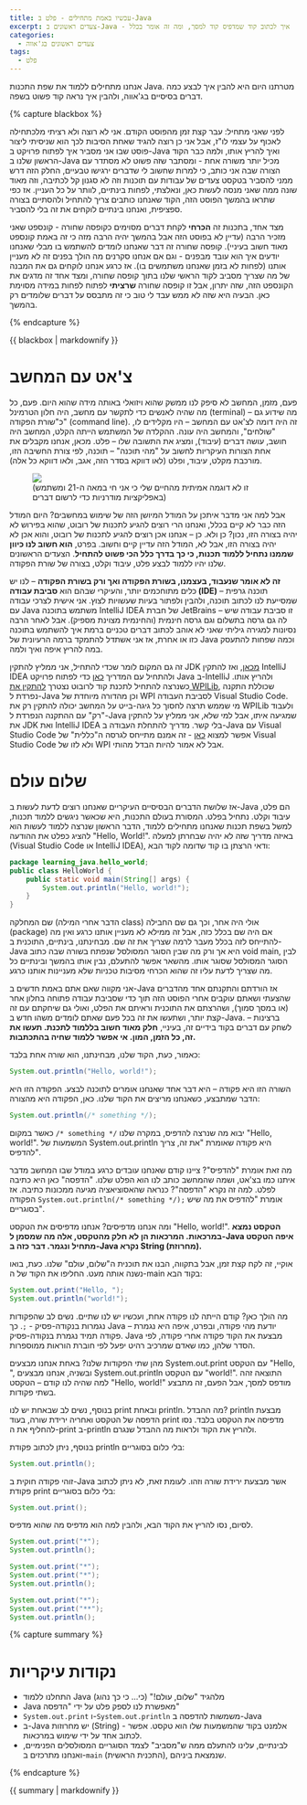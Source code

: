 ```yaml
---
title: עכשיו באמת מתחילים - פלט ב-Java
excerpt: צעדים ראשונים ב-Java - איך לכתוב קוד שמדפיס קוד למסך, ומה זה אומר בכלל
categories:
  - צעדים ראשונים בג'אווה
tags:
  - פלט
---
```




אנחנו מתחילים ללמוד את שפת התכנות Java. מטרתנו היום היא להבין איך לבצע כמה דברים בסיסיים בג'אווה, ולהבין איך נראה קוד פשוט בשפה. 

{% capture blackbox %}

לפני שאני מתחיל: עבר קצת זמן מהפוסט הקודם. אני לא רוצה ולא רציתי מלכתחילה לאכוף על עצמי לו"ז, אבל אני כן רוצה להגיד שאחת הסיבות לכך הוא שניסיתי ליצור פוסט שבו אני מסביר איך לפתוח פרויקט ב-Java ואיך להריץ אותו, ולמה כבר הקוד הראשון שלנו ב-Java מכיל יותר משורה אחת - ומסתבר שזה פשוט לא מסתדר עם הצורה שבה אני כותב, כי למרות שחשוב לי שדברים ירגישו טבעיים, החלק הזה דרש ממני להסביר בטקסט צעדים של עבודות עם תוכנות וזה לא סגנון קל לכתיבה, וזה מאוד שונה ממה שאני מנסה לעשות כאן, ונאלצתי, לפחות בינתיים, לוותר על כל העניין. אז כפי שתראו בהמשך הפוסט הזה, הקוד שאנחנו כותבים צריך להתחיל ולהסתיים בצורה ספציפית, ואנחנו בינתיים לוקחים את זה בלי להסביר.

מצד אחד, בתכנות זה **הכרחי** לקחת דברים מסוימים כקופסה שחורה - קונספט שאני מזכיר הרבה (עדיין לא בפוסט הזה אבל בהמשך יהיה הרבה מזה כי זה באמת קונספט מאוד חשוב בעיניי). קופסה שחורה זה דבר שאנחנו לומדים להשתמש בו מבלי שאנחנו יודעים איך הוא עובד מבפנים - וגם אם אנחנו סקרנים מה הולך בפנים זה לא מעניין אותנו (לפחות לא בזמן שאנחנו משתמשים בו). אז כרגע אנחנו לוקחים גם את המבנה של מה שצריך מסביב לקוד הראשי שלנו בתוך קופסה שחורה, ומצד אחד זה מדגים את הקונספט הזה, שזה יתרון, אבל זו קופסה שחורה **שרציתי** לפתוח לפחות במידה מסוימת כאן. הבעיה היא שזה לא ממש עבד לי טוב כי זה מתבסס על דברים שלומדים רק בהמשך.


{% endcapture %}

<div class="notice">{{ blackbox | markdownify }}</div>


# צ'אט עם המחשב

פעם, מזמן, המחשב לא סיפק לנו ממשק שהוא ויזואלי באותה מידה שהוא היום. פעם, כל מה שהיה לאנשים כדי לתקשר עם מחשב, היה חלון הטרמינל (terminal) – מה שידוע גם כ"שורת הפקודה"  (command line). זה היה דומה לצ'אט עם המחשב – היו מקלידים לו, "שולחים", והמחשב היה עונה. ההקלדה של המשתמש הייתה הקלט, המחשב היה חושב, עושה דברים (עיבוד), ומציג את התשובה שלו – פלט. מכאן, אנחנו מקבלים את אחת הצורות העיקריות לחשוב על "מהי תוכנה" – תוכנה, לפי צורת החשיבה הזו, מורכבת מקלט, עיבוד, ופלט (לאו דווקא בסדר הזה, אגב, ולאו דווקא כל אלה).

<figure class="image">
  <img src="{{ site.url }}{{ site.baseurl }}/assets/images/posts/output/terminal.png">
  <figcaption>(זו לא דוגמה אמיתית מהחיים שלי כי אני חי במאה ה-21 ומשתמש באפליקציות מודרניות כדי לרשום דברים)</figcaption>
</figure>

אבל למה אני מדבר איתכן על המודל המיושן הזה של שימוש במחשבים? היום המודל הזה כבר לא קיים בכלל, ואנחנו הרי רוצים להגיע לתכנות של רובוט, שהוא בפירוש לא יהיה בצורה הזו, נכון? כן ולא. כן – אנחנו אכן רוצים להגיע לתכנות של רובוט, והוא אכן לא יהיה בצורה הזו, אבל לא, המודל הזה עדיין קיים וחשוב. בפרט, **הוא חשוב לנו כיוון שממנו נתחיל ללמוד תכנות, כי כך בדרך כלל הכי פשוט להתחיל**. הצעדים הראשונים שלנו יהיו ללמוד לבצע פלט, עיבוד וקלט, בצורה של שורת הפקודה.

**זה לא אומר שנעבוד, בעצמנו, בשורת הפקודה ואך ורק בשורת הפקודה** – לנו יש כלים מתוחכמים יותר, והעיקרי שבהם הוא **סביבת עבודה (IDE)** – תוכנה גרפית שמסייעת לנו לכתוב תוכנה, ולהבין ולפתור בעיות שעשויות לצוץ. אני אישית לצרכי עבודה עם Java משתמש בתוכנה IntelliJ IDEA של חברת JetBrains – זו סביבת עבודה שיש לה גם גרסה בתשלום וגם גרסה חינמית (והחינמית מצוינת מספיק). אבל לאחר הרבה נסיונות למגירה גיליתי שאני לא אוהב לכתוב דברים טכניים ברמת איך להשתמש בתוכנה כזו או אחרת, אז אני אשתדל להתמקד ברמה הרעיונית של Java וכמה שפחות להתעסק במה להריץ איפה ואיך ולמה.

זה גם המקום לומר שכדי להתחיל, אני ממליץ להתקין JDK [מכאן](https://www.oracle.com/il-en/java/technologies/downloads/), ואז להתקין IntelliJ IDEA ולהתחיל עם המדריך [כאן](https://www.javatpoint.com/intellij-idea-first-java-program) כדי לפתוח פרויקט Java ב-IntelliJ ולהריץ אותו. כשנרצה להתחיל לתכנת קוד לרובוט נצטרך [להתקין את WPILib](https://docs.wpilib.org/en/stable/docs/zero-to-robot/step-2/wpilib-setup.html), שכוללת התקנה נפרדת ל-Java וכן מהדורה מיוחדת של WPI לסביבת העבודה Visual Studio Code. מי שממש תרצה לחסוך כל גיגה-בייט על המחשב יכולה להתקין רק את WPILib ולעבוד "רק" עם ההתקנה הנפרדת ל-Java שמגיעה איתו, אבל למי שלא, אני ממליץ על להתקין את JDK ואת IntelliJ IDEA בלי קשר. מדריך להתחלת העבודה ב-Java עם Visual Studio Code אפשר למצוא [כאן](https://code.visualstudio.com/docs/java/java-tutorial) - זה אמנם מתייחס לגרסה ה"כללית" של Visual Studio Code ולא לזו של WPI אבל לא אמור להיות הבדל מהותי.

# שלום עולם

אז שלושת הדברים הבסיסיים העיקריים שאנחנו רוצים לדעת לעשות ב-Java הם פלט, עיבוד וקלט. נתחיל בפלט. המסורת בעולם התכנות, היא שכאשר ניגשים ללמוד תכנות, למשל בשפת תכנות שאנחנו מתחילים ללמוד, הדבר הראשון שנרצה ללמוד לעשות הוא להציג כפלט את ההודעה "Hello, World!". באיזה מדריך שזה לא יהיה שבחרתן למעלה (Visual Studio Code או IntelliJ IDEA), ודאי הרצתן בו קוד שדומה לקוד הבא:

```java
package learning_java.hello_world; 
public class HelloWorld {
    public static void main(String[] args) { 
        System.out.println("Hello, world!");
    }
}
```

שם המחלקה (הדבר אחרי המילה class) אולי היה אחר, וכך גם שם החבילה (package) אם היה שם בכלל כזה, אבל זה ממילא לא מעניין אותנו כרגע ואין מה להתייחס לזה בכלל מעבר לרמה שצריך את זה שם. מבחינתנו, בינתיים, התוכנית ב-Java היא אך ורק מה שבין הסוגר המסולסל שנפתח בשורה שבה כתוב void main, לבין הסוגר המסולסל שסוגר אותו. מהשאר אפשר להתעלם, נבין אותו בהמשך ובינתיים כל מה שצריך לדעת עליו זה שהוא הכרחי מסיבות טכניות שלא מעניינות אותנו כרגע.

אני מקווה שאם אתם באמת חדשים ב-Java אז הורדתם והתקנתם אחד מהדברים שהצעתי ושאתם עוקבים אחרי הפוסט הזה תוך כדי שסביבת עבודה פתוחה בחלון אחר (או במסך סמוך), ושהרצתם את התוכנית וראיתם את הפלט, ואולי גם שיחקתם עם זה קצת יותר, ושתעשו את זה בכל פעם שאתם לומדים משהו חדש ב-Java. ברצינות – לשחק עם דברים בקוד בידיים זה, בעיניי, **חלק מאוד חשוב בללמוד לתכנת. תעשו את זה, כל הזמן, המון. אי אפשר ללמוד שחיה בהתכתבות.**

כאמור, כעת, הקוד שלנו, מבחינתנו, הוא שורה אחת בלבד:

```java
System.out.println("Hello, world!");
```

השורה הזו היא פקודה – היא דבר אחד שאנחנו אומרים לתוכנה לבצע. הפקודה הזו היא הדבר שמתבצע, כשאנחנו מריצים את הקוד שלנו. כאן, הפקודה היא מהצורה:

```java
System.out.println(/* something */);
```

כאשר במקום `/* something */` יבוא מה שנרצה להדפיס, במקרה שלנו "Hello, world!". המשמעות של System.out.println היא פקודה שאומרת "את זה, צריך להדפיס".

מה זאת אומרת "להדפיס"? ציינו קודם שאנחנו עובדים כרגע במודל שבו המחשב מדבר איתנו כמו בצ'אט, ושמה שהמחשב כותב לנו הוא הפלט שלנו. "הדפסה" כאן היא כתיבה לפלט. למה זה נקרא "הדפסה"? כנראה שהאסוציאציה מגיעה ממכונות כתיבה. אז הפקודה `System.out.println(/* something */);` אומרת "להדפיס את מה שיש בסוגריים".

ומה אנחנו מדפיסים? אנחנו מדפיסים את הטקסט "Hello, world!". **הטקסט נמצא במרכאות. המרכאות הן לא חלק מהטקסט, אלה מה שמסמן ל-Java איפה הטקסט מתחיל ונגמר. דבר כזה ב-Java נקרא String (מחרוזת).**

אוקיי, זה לקח קצת זמן, אבל בתקווה, הבנו את תוכנית ה"שלום, עולם" שלנו. כעת, בואו נשנה אותה מעט. החליפו את הקוד של ה-main בקוד הבא:

```java
System.out.print("Hello, ");
System.out.println("world!");
```

מה הולך כאן? קודם הייתה לנו פקודה אחת, ועכשיו יש לנו שתיים. נשים לב שהפקודות נגמרות בנקודה-פסיק - `;`. כך Java יודעת מהי פקודה, ובפרט, איפה היא נגמרת – פקודה תמיד נגמרת בנקודה-פסיק. Java מבצעת את הקוד פקודה אחרי פקודה, לפי הסדר שלהן, כמו שאדם שמרכיב רהיט יפעל לפי חוברת הוראות ממוספרות.

מהן שתי הפקודות שלנו? באחת אנחנו מבצעים System.out.print עם הטקסט "Hello, ", ובשניה, אנחנו מבצעים System.out.println עם הטקסט "world!". התוצאה זהה למה שהיה לנו קודם – הטקסט "Hello, world!" מודפס למסך, אבל הפעם, זה מתבצע בשתי פקודות.

בנוסף, נשים לב שבאחת יש לנו print ובאחת println. מה ההבדל? println מבצעת הדפסה של הטקסט ואחריה ירידת שורה, בעוד print מדפיסה את הטקסט בלבד. נסו להחליף את ה-print ב-println ולהריץ את הקוד ולראות מה ההבדל שנגרם.

בנוסף, ניתן לכתוב פקודת println בלי כלום בסוגריים:

```java
System.out.println();
```

זוהי פקודה חוקית ב-Java אשר מבצעת ירידת שורה וזהו. לעומת זאת, לא ניתן לכתוב פקודת print בלי כלום בסוגריים:

```java
System.out.print();
```



לסיום, נסו להריץ את הקוד הבא, ולהבין למה הוא מדפיס מה שהוא מדפיס.

```java
System.out.print("*");
System.out.println();

System.out.print("*");
System.out.print("*");
System.out.println();

System.out.print("*");
System.out.print("**");
System.out.println();
```

{% capture summary %}

# נקודות עיקריות

* התחלנו ללמוד Java מלהגיד "שלום, עולם!" (כי... כי כך נהוג)
* Java מאפשרת לנו לספק פלט על ידי "הדפסה"
* `System.out.print` ו-`System.out.println` משמשות להדפסה ב-Java
* ב-Java יש מחרוזות (String) - אלמנט בקוד שהמשמעות שלו הוא טקסט. אפשר לכתוב אחד על ידי שימוש במרכאות.
* לבינתיים, עלינו להתעלם ממה ש"מסביב" לצמד הסוגריים המסולסלים הפנימיים, ואנחנו מתרכזים ב-`main` (התכנית הראשית), שנמצאת ביניהם.

{% endcapture %}

<div class="notice">{{ summary | markdownify }}</div>